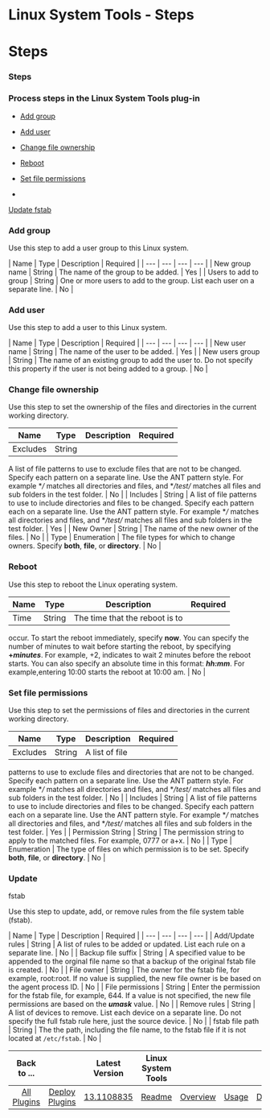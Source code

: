 
Linux System Tools - Steps
==========================

# Steps



### Steps






### Process steps in the Linux System Tools plug-in


* [Add group](#add_group)
* [Add user](#add_user)

* [Change file ownership](#change_file_ownership)
* [Reboot](#reboot)
* [Set file permissions](#set_file_permissions)
*
 [Update fstab](#update_fstab)




### Add group


Use this step to add a user group to this Linux system.




| Name | 
Type | Description | Required |
| --- | --- | --- | --- |
| New group name | String | The name of the group to be added.
 | Yes |
| Users to add to group | String | One or more users to add to the group. List each user on a separate line. | 
No |


### Add user


Use this step to add a user to this Linux system.




| Name | Type | Description | Required |
| 
--- | --- | --- | --- |
| New user name | String | The name of the user to be added. | Yes |
| New users group | String 
| The name of an existing group to add the user to. Do not specify this property if the user is not being added to a 
group. | No |


### Change file ownership


Use this step to set the ownership of the files and directories in the 
current working directory.




| Name | Type | Description | Required |
| --- | --- | --- | --- |
| Excludes | String | 
A list of file patterns to use to exclude files that are not to be changed. Specify each pattern on a separate line. Use
 the ANT pattern style. For example **/* matches all directories and files, and **/test/* matches all files and sub 
folders in the test folder. | No |
| Includes | String | A list of file patterns to use to include directories and files
 to be changed. Specify each pattern each on a separate line. Use the ANT pattern style. For example **/* matches all 
directories and files, and **/test/* matches all files and sub folders in the test folder. | Yes |
| New Owner | String 
| The name of the new owner of the files. | No |
| Type | Enumeration | The file types for which to change owners. 
Specify **both**, **file**, or **directory**. | No |


### Reboot


Use this step to reboot the Linux operating system.





| Name | Type | Description | Required |
| --- | --- | --- | --- |
| Time | String | The time that the reboot is to
 occur. To start the reboot immediately, specify **now**. You can specify the number of minutes to wait before starting 
the reboot, by specifying **+*minutes***. For example, +2, indicates to wait 2 minutes before the reboot starts. You can
 also specify an absolute time in this format: ***hh:mm***. For example,entering 10:00 starts the reboot at 10:00 am. | 
No |


### Set file permissions


Use this step to set the permissions of files and directories in the current working 
directory.




| Name | Type | Description | Required |
| --- | --- | --- | --- |
| Excludes | String | A list of file 
patterns to use to exclude files and directories that are not to be changed. Specify each pattern on a separate line. 
Use the ANT pattern style. For example **/* matches all directories and files, and **/test/* matches all files and sub 
folders in the test folder. | No |
| Includes | String | A list of file patterns to use to include directories and files
 to be changed. Specify each pattern each on a separate line. Use the ANT pattern style. For example **/* matches all 
directories and files, and **/test/* matches all files and sub folders in the test folder. | Yes |
| Permission String |
 String | The permission string to apply to the matched files. For example, 0777 or a+x. | No |
| Type | Enumeration | 
The type of files on which permission is to be set. Specify **both**, **file**, or **directory**. | No |


### Update 
fstab


Use this step to update, add, or remove rules from the file system table (fstab).




| Name | Type | 
Description | Required |
| --- | --- | --- | --- |
| Add/Update rules | String | A list of rules to be added or updated.
 List each rule on a separate line. | No |
| Backup file suffix | String | A specified value to be appended to the 
orginal file name so that a backup of the original fstab file is created. | No |
| File owner | String | The owner for 
the fstab file, for example, root:root. If no value is supplied, the new file owner is be based on the agent process ID.
 | No |
| File permissions | String | Enter the permission for the fstab file, for example, 644. If a value is not 
specified, the new file permissions are based on the ***umask*** value. | No |
| Remove rules | String | A list of 
devices to remove. List each device on a separate line. Do not specify the full fstab rule here, just the source device.
 | No |
| fstab file path | String | The the path, including the file name, to the fstab file if it is not located at 
`/etc/fstab`. | No |





|Back to ...||Latest Version|Linux System Tools ||||
| :---: | :---: | :---: | :---: | :---: | :---: | :---: |
|[All Plugins](../../index.md)|[Deploy Plugins](../README.md)|[13.1108835](https://raw.githubusercontent.com/UrbanCode/IBM-UCD-PLUGINS/main/files/LinuxSystemTools/LinuxSystemTools-13.1108835.zip)|[Readme](README.md)|[Overview](overview.md)|[Usage](usage.md)|[Downloads](downloads.md)|
